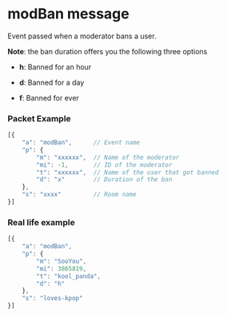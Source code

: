 # modBan message

Event passed when a moderator bans a user.

**Note**: the ban duration offers you the following three options

* **h**: Banned for an hour

* **d**: Banned for a day

* **f**: Banned for ever

### Packet Example

```js
[{
    "a": "modBan",      // Event name
    "p": {
        "m": "xxxxxx",	// Name of the moderator
        "mi": -1,       // ID of the moderator
        "t": "xxxxxx",  // Name of the user that got banned
        "d": "x"        // Duration of the ban
    },
    "s": "xxxx"         // Room name
}]
```
### Real life example
```js
[{
    "a": "modBan",
    "p": {
        "m": "SooYou",
        "mi": 3865819,
        "t": "kool_panda",
        "d": "h"
    },
    "s": "loves-kpop"
}]
```